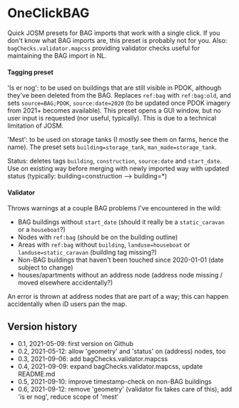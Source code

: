 # OneClickBAG
Quick JOSM presets for BAG imports that work with a single click.  If you don't know what BAG imports are, this preset is probably not for you.  Also: `bagChecks.validator.mapcss` providing validator checks useful for maintaining the BAG import in NL.

#### Tagging preset 
'Is er nog': to be used on buildings that are still visible in PDOK, although they've been deleted from the BAG.  Replaces `ref:bag` with `ref:bag:old`, and sets `source=BAG;PDOK`, `source:date=2020` (to be updated once PDOK imagery from 2021+  becomes available).  This preset opens a GUI window, but no user input is requested (nor useful, typically).  This is due to a technical limitation of JOSM.

'Mest': to be used on storage tanks (I mostly see them on farms, hence the name).  The preset sets `building=storage_tank`, `man_made=storage_tank`.

Status: deletes tags `building`, `construction`, `source:date` and `start_date`. Use on existing way before merging with newly imported way with updated status (typically: building=construction --> building=*)

#### Validator
Throws warnings at a couple BAG problems I've encountered in the wild:
* BAG buildings without `start_date` (should it really be a `static_caravan` or a `houseboat`?)
* Nodes with `ref:bag` (should be on the building outline)
* Areas with `ref:bag` without `building`, `landuse=houseboat` or `landuse=static_caravan` (building tag missing?)
* Non-BAG buildings that haven't been touched since 2020-01-01 (date subject to change)
* houses/apartments without an address node (address node missing / moved elsewhere accidentally?)

An error is thrown at address nodes that are part of a way; this can happen accidentally when iD users pan the map.

## Version history
* 0.1, 2021-05-09: first version on Github
* 0.2, 2021-05-12: allow 'geometry' and 'status' on (address) nodes, too
* 0.3, 2021-09-06: add bagChecks.validator.mapcss
* 0.4, 2021-09-09: expand bagChecks.validator.mapcss, update README.md
* 0.5, 2021-09-10: improve timestamp-check on non-BAG buildings
* 0.6, 2021-09-12: remove 'geometry' (validator fix takes care of this), add 'is er nog', reduce scope of 'mest'
